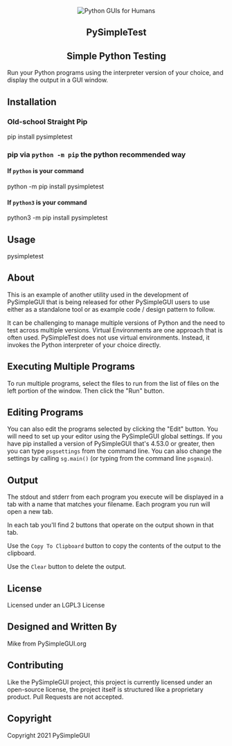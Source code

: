 
<p align="center">
  <img src="https://raw.githubusercontent.com/PySimpleGUI/PySimpleGUI/master/images/for_readme/Logo%20with%20text%20for%20GitHub%20Top.png" alt="Python GUIs for Humans">
  <h2 align="center">PySimpleTest</h2>
  <h2 align="center">Simple Python Testing</h2>

</p>

Run your Python programs using the interpreter version of your choice, and display the output in a GUI window.

## Installation

### Old-school Straight Pip

pip install pysimpletest

### pip via `python -m pip` the python recommended way

#### If `python` is your command

python -m pip install pysimpletest

#### If `python3` is your command

python3 -m pip install pysimpletest

## Usage

pysimpletest

## About

This is an example of another utility used in the development of PySimpleGUI that is being released for other PySimpleGUI users to use either as a standalone tool or as example code / design pattern to follow.

It can be challenging to manage multiple versions of Python and the need to test across multiple versions.  Virtual Environments are one approach that is often used.  PySimpleTest does not use virtual environments.  Instead, it invokes the Python interpreter of your choice directly.

## Executing Multiple Programs

To run multiple programs, select the files to run from the list of files on the left portion of the window.  Then click the "Run" button.


## Editing Programs

You can also edit the programs selected by clicking the "Edit" button.  You will need to set up your editor using the PySimpleGUI global settings.  If you have pip installed a version of PySimpleGUI that's 4.53.0 or greater, then you can type `psgsettings` from the command line.  You can also change the settings by calling `sg.main()` (or typing from the command line `psgmain`).



## Output

The stdout and stderr from each program you execute will be displayed in a tab with a name that matches your filename.  Each program you run will open a new tab.

In each tab you'll find 2 buttons that operate on the output shown in that tab.

Use the `Copy To Clipboard` button to copy the contents of the output to the clipboard.  

Use the `Clear` button to delete the output.

## License

Licensed under an LGPL3 License

## Designed and Written By

Mike from PySimpleGUI.org

## Contributing

Like the PySimpleGUI project, this project is currently licensed under an open-source license, the project itself is structured like a proprietary product. Pull Requests are not accepted.

## Copyright

Copyright 2021 PySimpleGUI
